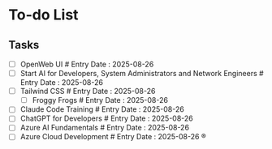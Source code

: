 # To-do List

## Tasks

- [ ] OpenWeb UI # Entry Date : 2025-08-26
- [ ] Start AI for Developers, System Administrators and Network Engineers # Entry Date : 2025-08-26
- [ ] Tailwind CSS # Entry Date : 2025-08-26
    - [ ] Froggy Frogs # Entry Date : 2025-08-26
- [ ] Claude Code Training # Entry Date : 2025-08-26
- [ ] ChatGPT for Developers # Entry Date : 2025-08-26
- [ ] Azure AI Fundamentals # Entry Date : 2025-08-26
- [ ] Azure Cloud Development # Entry Date : 2025-08-26
®